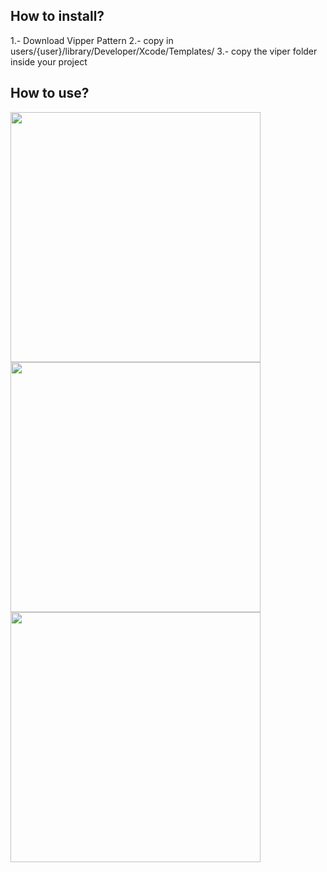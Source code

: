 ## How to install?

1.- Download Vipper Pattern
2.- copy in users/{user}/library/Developer/Xcode/Templates/
3.- copy the viper folder inside your project

## How to use?

<img src="https://github.com/DJHen2/ViperStructure/tree/main/src/viper1.png" width="400px"/> 
<img src="https://github.com/DJHen2/ViperStructure/tree/main/src/viper2.png" width="400px"/> 
<img src="https://github.com/DJHen2/ViperStructure/tree/main/src/viper3.png" width="400px"/> 
